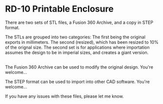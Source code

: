 # RD-10 Printable Enclosure

There are two sets of STL files, a Fusion 360 Archive, and a copy in STEP format.<br>

The STLs are grouped into two categories:  The first being the original exports in millimeters.  The second (resized), which has been resized to 10% of the orignal size.  The second set is for applications where importation assumes the design to be in imperial sizes, and creates a giant version.<br><br>

The Fusion 360 Archive can be used to modify the original design.  You're welcome...<br>

The STEP format can be used to import into other CAD software.  You're welcome...<br>

If you have any issues with these files, please let me know.<br>